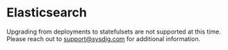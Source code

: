 # Elasticsearch

Upgrading from deployments to statefulsets are not supported at this time. Please reach out
to support@sysdig.com for additional information.
